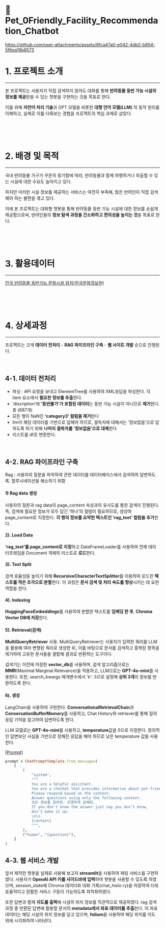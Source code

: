 # 🐶Pet_0Friendly_Facility_Recommendation_Chatbot


https://github.com/user-attachments/assets/6fca47a0-e042-4db2-b854-5f6ea19b8573


# 1. 프로젝트 소개
---
본 프로젝트는 사용자가 직접 검색하지 않아도 대화를 통해 **반려동물 동반 가능 시설의 정보를 제공**받을 수 있는 챗봇을 구현하는 것을 목표로 한다. 

이를 위해 **자연어 처리 기술**과 GPT 모델을 비롯한 **대형 언어 모델(LLM)** 의 동작 원리를 이해하고, 실제로 이를 다뤄보는 경험을 프로젝트의 핵심 과제로 삼았다.


　

 　
# 2. 배경 및 목적
---
국내 반려동물 가구가 꾸준히 증가함에 따라, 반려동물과 함께 여행하거나 외출할 수 있는 시설에 대한 수요도 높아지고 있다. 

하지만 이러한 시설 정보를 제공하는 서비스는 여전히 부족해, 많은 반려인이 직접 검색해야 하는 불편을 겪고 있다. 

이에 본 프로젝트는 대화형 챗봇을 통해 반려동물 동반 가능 시설에 대한 정보를 손쉽게 제공함으로써, 반려인들의 **정보 탐색 과정을 간소화하고 편의성을 높이는 것**을 목표로 한다.


　

 　
# 3. 활용데이터
---
[전국 반려동물 동반가능 문화시설 위치(한국문화정보원)](https://www.culture.go.kr/data/openapi/openapiView.do?id=585)


　

 　
# 4. 상세과정
---
프로젝트는 크게 **데이터 전처리** - **RAG 파이프라인 구축** - **웹 사이트 개발** 순으로 진행된다.

　
## 4-1. 데이터 전처리
- 파싱 : API 요청을 보내고 ElementTree를 사용하여 XML응답을 파싱한다. 각 item 요소에서 **필요한 정보를 추출**한다.
- ‘discription’에 **‘동반불가’가 포함된 데이터**는 동반 가능 시설이 아니므로 **제거**한다. 총 (687개)
- 모든 행이 NaN인 **‘category3’ 컬럼을 제거**한다
- llm이 해당 데이터를 기반으로 답해야 하므로, 결측치에 대해서는 ‘정보없음’으로 답하도록 하기 위해 **나머지 결측치를 ‘정보없음’으로 대체**한다
- 리스트를 df로 변환한다.

　
## 4-2. RAG 파이프라인 구축
Rag : 사용자의 질문을 파악하여 관련 데이터를 데이터베이스에서 검색하여 답변하도록. 할루시네이션을 해소하기 위함
#### 1) Rag data 생성
사용자의 질문과 rag data의 page_content 속성과의 유사도를 통한 검색이 진행된다. 즉, 검색에 필요한 정보가 모두 담긴 ‘하나’의 컬럼이 필요하므로, 생성여 page_content로 지정한다. **각 행의 정보를 요약한 텍스트인 ‘rag_text’ 컬럼을 추가**한다.
#### 2). Load Data
**‘rag_text’를  page_content로 지정**하고 DataFrameLoader를 사용하여 전체 데이터프레임을 Document 객체의 리스트로 **로드**한다. 
#### 3). Text Split
검색 효율성을 높이기 위해 **RecursiveCharacterTextSplitter**를 이용하여 로드한 **텍스트를 작은 조각으로 분할**한다. 이 과정은 **문서 검색 및 처리 속도를 향상**시키는 데 요한 역할을 한다.
#### 4). Indexing
**HuggingFaceEmbeddings**를 사용하여 분할한 텍스트를 **임베딩 한 후**, **Chroma Vector DB에 저장**한다. 
#### 5). Retrieval(검색)
**MultiQueryRetriever** 사용. MultiQueryRetriever는 사용자가 입력한 쿼리를 LLM을 활용해 여러 변형된 쿼리로 생성한 뒤, 이를 바탕으로 문서를 검색하고 중복된 항목을 제거하여 고유한 문서들을 결합해 결과로 반환하는 도구이다.

검색기는 이전에 저장한 **vector_db**를 사용하며, 검색 알고리즘으로는 **MMR**(Maximal Marginal Relevance)을 적용하고, LLM으로는 **GPT-4o-mini**를 사용한다. 또한, search_kwargs 매개변수에서 'k': 3으로 설정해 **상위 3개**의 정보를 반환하도록 한다.
#### 6). 생성
LangChain을 사용하여 구현한다. **ConversationalRetrievalChain**과 **ConversationBufferMemory**를 사용하고, Chat History와 retriever를 통해 질의응답 기억을 참고하여 답변하도록 한다.

LLM 모델로는 **GPT-4o-mini**를 사용하고, **temperature**값을 0으로 지정한다. 창의적인 답변보단 사실을 기반으로 정해진 응답을 해야 하므로 낮은 temperature 값을 사용한다.

<u>[Prompt]</u>
```ruby
prompt = ChatPromptTemplate.from_messages(
    [
        (
            "system",
            """
            You are a helpful assistant. 
            You are a chatbot that provides information about pet-friendly facilities. 
            Please respond based on the context.
            Answer questions using only the following context.
            모든 정보를 알려줘. 간결하게 답해줘.
            If you don't know the answer just say you don't know, 
            don't make it up:
            \n\n
            {context}
            """,
        ),
        ("human", "{question}"),
    ]
)
```
## 4-3. 웹 서비스 개발
앞서 제작한 챗봇을 실제로 사용해 보고자 **streamlit**을 사용하여 채팅 서비스를 구현하였다.
사용자가 **OpenAI API 키를 사이드바에 입력**하여 챗봇을 사용할 수 있도록 하였으며, session_state에 Chroma 데이터와 대화 기록(chat_histo ry)을 저장하여 더욱 효율적이고 원활한 서비스 구동이 가능하도록 최적화하였다.

또한 답변과 함께 **지도를 출력**해 시설의 위치 정보를 직관적으로 제공하였다. 
rag 검색 과정 중 반환된 답변에 활용할 문서의 **metadata에서 좌표 데이터를 추출**한다. 이 좌표 데이터는 해당 시설의 위치 정보를 담고 있으며, **folium**을 사용하여 해당 위치를 지도 위에 시각화하여 나타낸다.

